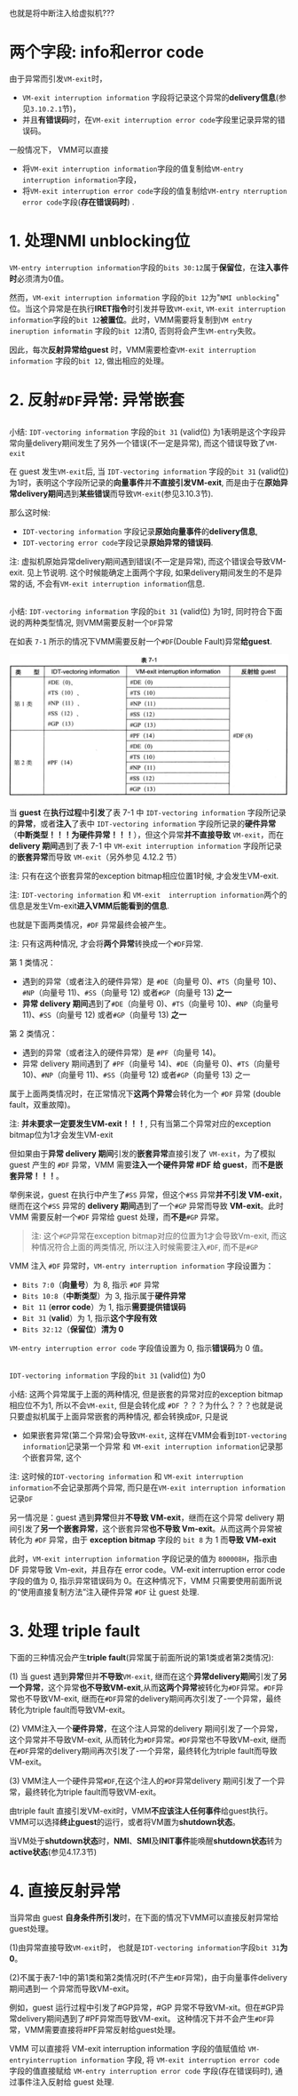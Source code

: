 

也就是将中断注入给虚拟机???

# 两个字段: info和error code

由于异常而引发`VM-exit`时，
* `VM-exit interruption information` 字段将记录这个异常的**delivery信息**(参见`3.10.2.1`节)，
* 并且**有错误码**时，在`VM-exit interruption error code`字段里记录异常的错误码。

一般情况下， VMM可以直接
* 将`VM-exit interruption information`字段的值复制给`VM-entry interruption information`字段，
* 将`VM-exit interruption error code`字段的值复制给`VM-entry nterruption error code`字段(**存在错误码时**) .

# 1. 处理NMI unblocking位

`VM-entry interruption information`字段的`bits 30:12`属于**保留位**，在**注入事件时**必须清为0值。

然而，`VM-exit interruption information` 字段的`bit 12`为"`NMI unblocking`" 位。当这个异常是在执行**IRET指令**时引发并导致`VM-exit`, `VM-exit interruption information`字段的`bit 12`**被置位**。此时，VMM需要将复制到`VM entry ineruption informatin` 字段的`bit 12`清0, 否则将会产生`VM-entry`失败。

因此，每次**反射异常给guest** 时，VMM需要检查`VM-exit interruption information` 字段的`bit 12`, 做出相应的处理。

# 2. 反射`#DF`异常: 异常嵌套


##

小结: `IDT-vectoring information` 字段的`bit 31` (valid位) 为1表明是这个字段异常向量delivery期间发生了另外一个错误(不一定是异常), 而这个错误导致了`VM-exit`

在 guest 发生`VM-exit`后, 当 `IDT-vectoring information` 字段的`bit 31` (valid位) 为1时，表明这个字段所记录的**向量事件**并**不直接引发VM-exit**, 而是由于在**原始异常delivery期间**遇到**某些错误**而导致`VM-exit`(参见3.10.3节). 

那么这时候:
* `IDT-vectoring information` 字段记录**原始向量事件**的**delivery信息**, 
* `IDT-vectoring error code`字段记录**原始异常的错误码**.

注: 虚拟机原始异常delivery期间遇到错误(不一定是异常), 而这个错误会导致VM-exit. 见上节说明. 这个时候能确定上面两个字段, 如果delivery期间发生的不是异常的话, 不会有`VM-exit interruption information`信息.

## 

小结: `IDT-vectoring information` 字段的`bit 31` (valid位) 为1时, 同时符合下面说的两种类型情况, 则VMM需要反射一个`DF`异常

在如表 `7-1` 所示的情况下VMM需要反射一个`#DF`(Double Fault)异常**给guest**.

![2020-08-02-20-57-33.png](./images/2020-08-02-20-57-33.png)

当 **guest** 在**执行过程**中**引发**了表 7-1 中 `IDT-vectoring information` 字段所记录的**异常**，或者**注入**了表中 `IDT-vectoring information` 字段所记录的**硬件异常**（**中断类型！！！为硬件异常！！！**），但这个异常**并不直接导致** `VM-exit`，而在 **delivery 期间**遇到了表 7-1 中 `VM-exit interruption information` 字段所记录的**嵌套异常**而导致 `VM-exit`（另外参见 4.12.2 节）

注: 只有在这个嵌套异常的exception bitmap相应位置1时候, 才会发生VM-exit.

注: `IDT-vectoring information` 和 `VM-exit  interruption information`两个的信息是发生Vm-exit**进入VMM后能看到的信息**.

也就是下面两类情况，`#DF` 异常最终会被产生。

注: 只有这两种情况, 才会将**两个异常**转换成一个`#DF`异常.

第 1 类情况：

* 遇到的异常（或者注入的硬件异常）是 `#DE`（向量号 0)、`#TS`（向量号 10)、`#NP`（向量号 11)、`#SS`（向量号 12) 或者`#GP`（向量号 13) **之一**
* **异常 delivery 期间**遇到了`#DE`（向量号 0)、`#TS`（向量号 10)、`#NP`（向量号 11)、`#SS`（向量号 12) 或者`#GP`（向量号 13) **之一**

第 2 类情况：

* 遇到的异常（或者注入的硬件异常）是 `#PF`（向量号 14)。
* 异常 delivery 期间遇到了 `#PF`（向量号 14)、`#DE`（向量号 0)、`#TS`（向量号 10)、`#NP`（向量号 11)、`#SS`（向量号 12) 或者`#GP`（向量号 13) 之一

属于上面两类情况时，在正常情况下**这两个异常**会转化为一个 `#DF` 异常 (double fault，双重故障)。

注: **并未要求一定要发生VM-exit！！！**, 只有当第二个异常对应的exception bitmap位为1才会发生VM-exit

但如果由于**异常 delivery 期间**引发的**嵌套异常**直接引发了 `VM-exit`，为了模拟 guest 产生的 `#DF` 异常，VMM 需要**注入一个硬件异常 #DF 给 guest**，而**不是嵌套异常！！！**。

举例来说，guest 在执行中产生了`#SS` 异常，但这个`#SS` 异常**并不引发 VM-exit**，继而在这个`#SS` 异常的 **delivery 期间**遇到了一个`#GP` 异常而导致 **VM-exit**。此时 VMM 需要反射一个`#DF` 异常给 guest 处理，而**不是**`#GP` 异常。

>注: 这个`#GP`异常在exception bitmap对应的位置为1才会导致Vm-exit, 而这种情况符合上面的两类情况, 所以注入时候需要注入`#DF`, 而不是`#GP`

VMM 注入 `#DF` 异常时，`VM-entry interruption information` 字段设置为：

* `Bits 7:0`（**向量号**）为 8, 指示 `#DF` 异常
* `Bits 10:8`（**中断类型**）为 3, 指示属于**硬件异常**
* `Bit 11` (**error code**）为 1, 指示**需要提供错误码**
* `Bit 31` (**valid**）为 1, 指示**这个字段有效**
* `Bits 32:12`（**保留位**）**清为 0**

`VM-entry interruption error code` 字段值设置为 0, 指示**错误码**为 0 值。

## 

`IDT-vectoring information` 字段的`bit 31` (valid位) 为0

小结: 这两个异常属于上面的两种情况, 但是嵌套的异常对应的exception bitmap相应位不为1, 所以不会`VM-exit`, 但是会转化成 `#DF` ？？？为什么？？？也就是说只要虚拟机属于上面异常嵌套的两种情况, 都会转换成`DF`, 只是说
- 如果嵌套异常(第二个异常)会导致`VM-exit`, 这样在VMM会看到`IDT-vectoring information`记录第一个异常 和 `VM-exit interruption information`记录那个嵌套异常, 这个

注: 这时候的`IDT-vectoring information` 和 `VM-exit interruption information`不会记录那两个异常, 而只是在`VM-exit interruption information`记录`DF`

另一情况是：guest 遇到**异常**但并**不导致 VM-exit**，继而在这个异常 delivery 期间引发了**另一个嵌套异常**，这个嵌套异常**也不导致 Vm-exit**。从而这两个异常被转化为 `#DF` 异常，由于 **exception bitmap** 字段的 `bit 8` 为 1 而**导致 VM-exit**

此时，`VM-exit interruption information` 字段记录的值为 `800008H`，指示由 DF 异常导致 Vm-exit，并且存在 error code。VM-exit interruption error code 字段的值为 0, 指示异常错误码为 0。在这种情况下，VMM 只需要使用前面所说的“使用直接复制方法”注入硬件异常 `#DF` 让 guest 处理.

# 3. 处理 triple fault

下面的三种情况会产生**triple fault**(异常属于前面所说的第1类或者第2类情况):

(1) 当 guest 遇到**异常**但并**不导致**`VM-exit`, 继而在这个**异常delivery期间**引发了**另一个异常**，这个异常**也不导致VM-exit**,从而**这两个异常**被转化为`#DF`异常。`#DF`异常也不导致VM-exit, 继而在`#DF`异常的delivery期间再次引发了-一个异常，最终转化为triple fault而导致VM-exit。

(2) VMM注入一个**硬件异常**，在这个注人异常的delivery 期间引发了一个异常，这个异常并不导致VM-exit, 从而转化为`#DF`异常。`#DF`异常也不导致VM-exit, 继而在`#DF`异常的delivery期间再次引发了-一个异常，最终转化为triple fault而导致VM-exit。

(3) VMM注人一个硬件异常`#DF`,在这个注人的`#DF`异常delivery 期间引发了一个异常，最终转化为triple fault而导致VM-exit。

由triple fault 直接引发VM-exit时，VMM**不应该注人任何事件**给guest执行。VMM可以选择**终止guest**的运行，或者将VM置为**shutdown状态**。

当VM处于**shutdown状态**时，**NMI**、**SMI**及**INIT事件**能唤醒**shutdown状态**转为**active状态**(参见4.17.3节)

# 4. 直接反射异常

当异常由 guest **自身条件所引发**时，在下面的情况下VMM可以直接反射异常给guest处理。

(1)由异常直接导致`VM-exit`时， 也就是`IDT-vectoring information`字段`bit 31`**为0**。

(2)不属于表7-1中的第1类和第2类情况时(不产生`#DF`异常)，由于向量事件delivery期间遇到一 个异常而导致VM-exit。

例如，guest 运行过程中引发了#GP异常，#GP 异常不导致VM-xit。但在#GP异常delivery期间遇到了#PF异常而导致VM-exit。 这种情况下并不会产生`#DF`异常，VMM需要直接将#PF异常反射给guest处理。

VMM 可以直接将 VM-exit interruption information 字段的值赋值给 `VM-entryinterruption information` 字段, 将 `VM-exit interruption error code` 字段的值直接赋给 `VM-entry interruption error code` 字段(存在错误码时), 通过事件注入反射给 guest 处理.